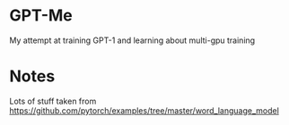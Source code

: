 # GPT-Me

My attempt at training GPT-1 and learning about multi-gpu training

# Notes
Lots of stuff taken from https://github.com/pytorch/examples/tree/master/word_language_model